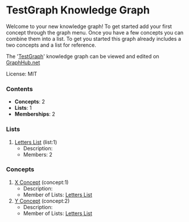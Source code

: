 # TestGraph Knowledge Graph

Welcome to your new knowledge graph! To get started add your first concept through the graph menu. Once you have a few concepts you can combine them into a list. To get you started this graph already includes a two concepts and a list for reference.

The '[TestGraph](https://graphhub.net/testgraph)' knowledge graph can be viewed and edited on [GraphHub.net](https://graphhub.net)

License: MIT
### Contents
- **Concepts**: 2
- **Lists**: 1
- **Memberships**: 2
### Lists
1. [Letters List](/testgraph/list/letters-list?id=1) (list:1)
   - Description: 
   - Members: 2
### Concepts
1. [X Concept](/testgraph/concept/x-concept?id=1) (concept:1)
   - Description: 
   - Member of Lists: [Letters List](/testgraph/list/letters-list?id=1)
1. [Y Concept](/testgraph/concept/y-concept?id=2) (concept:2)
   - Description: 
   - Member of Lists: [Letters List](/testgraph/list/letters-list?id=1)
